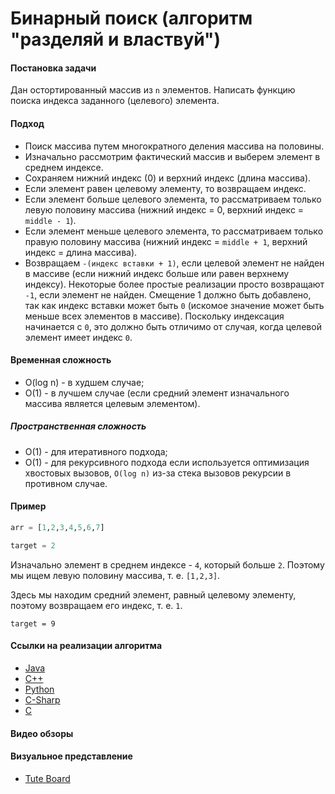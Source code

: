 # Бинарный поиск (алгоритм "разделяй и властвуй")

#### Постановка задачи

Дан остортированный массив из `n` элементов. Написать функцию поиска индекса заданного (целевого) элемента.

#### Подход

- Поиск массива путем многократного деления массива на половины.
- Изначально рассмотрим фактический массив и выберем элемент в среднем индексе.
- Сохраняем нижний индекс (0) и верхний индекс (длина массива).
- Если элемент равен целевому элементу, то возвращаем индекс.
- Если элемент больше целевого элемента, то рассматриваем только левую половину массива (нижний индекс = 0, верхний индекс = `middle - 1`).
- Если элемент меньше целевого элемента, то рассматриваем только правую половину массива (нижний индекс = `middle + 1`, верхний индекс = длина массива).
- Возвращаем `-(индекс вставки + 1)`, если целевой элемент не найден в массиве (если нижний индекс больше или равен верхнему индексу). Некоторые более простые реализации просто возвращают `-1`, если элемент не найден. Смещение 1 должно быть добавлено, так как индекс вставки может быть `0` (искомое значение может быть меньше всех элементов в массиве). Поскольку индексация начинается с `0`, это должно быть отличимо от случая, когда целевой элемент имеет индекс `0`.

#### Временная сложность

- O(log n) - в худшем случае;
- O(1) - в лучшем случае (если средний элемент изначального массива является целевым элементом).

##### Пространственная сложность

- O(1) - для итеративного подхода;
- O(1) - для рекурсивного подхода если используется оптимизация хвостовых вызовов, `O(log n)` из-за стека вызовов рекурсии в противном случае.

#### Пример

```python
arr = [1,2,3,4,5,6,7]  

target = 2
```

Изначально элемент в среднем индексе - `4`, который больше `2`. Поэтому мы ищем левую половину массива, т. е. `[1,2,3]`.

Здесь мы находим средний элемент, равный целевому элементу, поэтому возвращаем его индекс, т. е. `1`.

```
target = 9
```

#### Ссылки на реализации алгоритма

- [Java](https://github.com/CloudArmor/Java/blob/master/src/main/java/com/thealgorithms/searches/BinarySearch.java)
- [C++](https://github.com/CloudArmor/C-Plus-Plus/blob/master/search/binary_search.cpp)
- [Python](https://github.com/CloudArmor/PyAlgorithms/blob/master/searches/binary_search.py)
- [C-Sharp](https://github.com/CloudArmor/C-Sharp/blob/master/Algorithms/Search/BinarySearcher.cs)
- [C](https://github.com/CloudArmor/C/blob/master/searching/binary_search.c)

#### Видео обзоры

#### Визуальное представление

- [Tute Board](https://boardhub.github.io/tute/?wd=binarySearchAlgo2)
